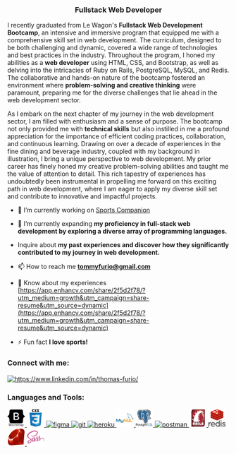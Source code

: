 <h3 align="center">Fullstack Web Developer</h3>

<p> 
I recently graduated from Le Wagon's <strong>Fullstack Web Development Bootcamp</strong>, an intensive and immersive program that equipped me with a comprehensive skill set in web development. The curriculum, designed to be both challenging and dynamic, covered a wide range of technologies and best practices in the industry. Throughout the program, I honed my abilities as a <strong>web developer</strong> using HTML, CSS, and Bootstrap, as well as delving into the intricacies of Ruby on Rails, PostgreSQL, MySQL, and Redis. The collaborative and hands-on nature of the bootcamp fostered an environment where <strong>problem-solving and creative thinking</strong> were paramount, preparing me for the diverse challenges that lie ahead in the web development sector.

As I embark on the next chapter of my journey in the web development sector, I am filled with enthusiasm and a sense of purpose. The bootcamp not only provided me with <strong>technical skills</strong> but also instilled in me a profound appreciation for the importance of efficient coding practices, collaboration, and continuous learning. Drawing on over a decade of experiences in the fine dining and beverage industry, coupled with my background in illustration, I bring a unique perspective to web development. My prior career has finely honed my creative problem-solving abilities and taught me the value of attention to detail. This rich tapestry of experiences has undoubtedly been instrumental in propelling me forward on this exciting path in web development, where I am eager to apply my diverse skill set and contribute to innovative and impactful projects.
</p>

- 🔭 I’m currently working on [Sports Companion](https://www.sportscompanion.online/)

- 🌱 I’m currently expanding **my proficiency in full-stack web development by exploring a diverse array of programming languages.**

- Inquire about **my past experiences and discover how they significantly contributed to my journey in web development.**

- 📫 How to reach me **tommyfurio@gmail.com**

- 📄 Know about my experiences [https://app.enhancv.com/share/2f5d2f78/?utm_medium=growth&utm_campaign=share-resume&utm_source=dynamic](https://app.enhancv.com/share/2f5d2f78/?utm_medium=growth&utm_campaign=share-resume&utm_source=dynamic)

- ⚡ Fun fact **I love sports!**

<h3 align="left">Connect with me:</h3>
<p align="left">
<a href="https://linkedin.com/in/https://www.linkedin.com/in/thomas-furio/" target="blank"><img align="center" src="https://raw.githubusercontent.com/rahuldkjain/github-profile-readme-generator/master/src/images/icons/Social/linked-in-alt.svg" alt="https://www.linkedin.com/in/thomas-furio/" height="30" width="40" /></a>
</p>

<h3 align="left">Languages and Tools:</h3>
<p align="left"> <a href="https://getbootstrap.com" target="_blank" rel="noreferrer"> <img src="https://raw.githubusercontent.com/devicons/devicon/master/icons/bootstrap/bootstrap-plain-wordmark.svg" alt="bootstrap" width="40" height="40"/> </a> <a href="https://www.w3schools.com/css/" target="_blank" rel="noreferrer"> <img src="https://raw.githubusercontent.com/devicons/devicon/master/icons/css3/css3-original-wordmark.svg" alt="css3" width="40" height="40"/> </a> <a href="https://www.figma.com/" target="_blank" rel="noreferrer"> <img src="https://www.vectorlogo.zone/logos/figma/figma-icon.svg" alt="figma" width="40" height="40"/> </a> <a href="https://git-scm.com/" target="_blank" rel="noreferrer"> <img src="https://www.vectorlogo.zone/logos/git-scm/git-scm-icon.svg" alt="git" width="40" height="40"/> </a> <a href="https://heroku.com" target="_blank" rel="noreferrer"> <img src="https://www.vectorlogo.zone/logos/heroku/heroku-icon.svg" alt="heroku" width="40" height="40"/> </a> <a href="https://www.mysql.com/" target="_blank" rel="noreferrer"> <img src="https://raw.githubusercontent.com/devicons/devicon/master/icons/mysql/mysql-original-wordmark.svg" alt="mysql" width="40" height="40"/> </a> <a href="https://www.postgresql.org" target="_blank" rel="noreferrer"> <img src="https://raw.githubusercontent.com/devicons/devicon/master/icons/postgresql/postgresql-original-wordmark.svg" alt="postgresql" width="40" height="40"/> </a> <a href="https://postman.com" target="_blank" rel="noreferrer"> <img src="https://www.vectorlogo.zone/logos/getpostman/getpostman-icon.svg" alt="postman" width="40" height="40"/> </a> <a href="https://rubyonrails.org" target="_blank" rel="noreferrer"> <img src="https://raw.githubusercontent.com/devicons/devicon/master/icons/rails/rails-original-wordmark.svg" alt="rails" width="40" height="40"/> </a> <a href="https://redis.io" target="_blank" rel="noreferrer"> <img src="https://raw.githubusercontent.com/devicons/devicon/master/icons/redis/redis-original-wordmark.svg" alt="redis" width="40" height="40"/> </a> <a href="https://www.ruby-lang.org/en/" target="_blank" rel="noreferrer"> <img src="https://raw.githubusercontent.com/devicons/devicon/master/icons/ruby/ruby-original.svg" alt="ruby" width="40" height="40"/> </a> <a href="https://sass-lang.com" target="_blank" rel="noreferrer"> <img src="https://raw.githubusercontent.com/devicons/devicon/master/icons/sass/sass-original.svg" alt="sass" width="40" height="40"/> </a> </p>
